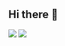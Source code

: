 ## Hi there 👋

![](https://github-readme-stats.vercel.app/api?username=daflh&show_icons=true&theme=vue-dark&include_all_commits=true)
![](https://github-readme-streak-stats.herokuapp.com/?user=daflh&theme=vue-dark&hide_border=true)
